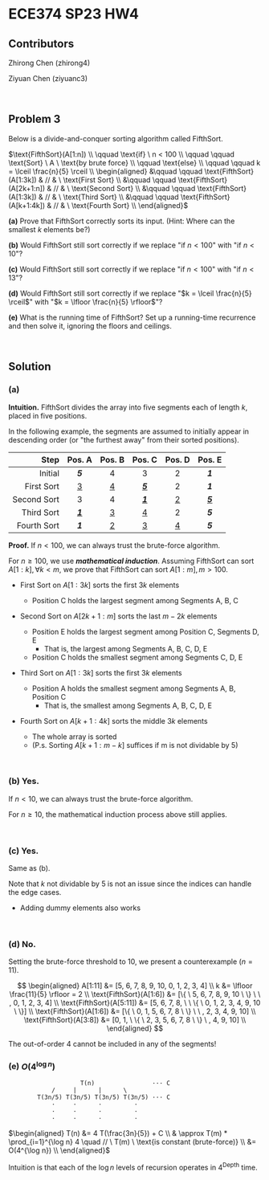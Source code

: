 # ECE374 SP23 HW4

## Contributors

Zhirong Chen (zhirong4)

Ziyuan Chen (ziyuanc3)

<br>

## Problem 3

Below is a divide-and-conquer sorting algorithm called $\text{FifthSort}$.

$\text{FifthSort}(A[1:n]) \\
\qquad \text{if} \ n < 100 \\
\qquad \qquad \text{Sort} \ A \ \text{by brute force} \\
\qquad \text{else} \\
\qquad \qquad k = \lceil \frac{n}{5} \rceil \\
\begin{aligned}
&\qquad \qquad \text{FifthSort}(A[1:3k]) & // & \ \text{First Sort} \\
&\qquad \qquad \text{FifthSort}(A[2k+1:n]) & // & \ \text{Second Sort} \\
&\qquad \qquad \text{FifthSort}(A[1:3k]) & // & \ \text{Third Sort} \\
&\qquad \qquad \text{FifthSort}(A[k+1:4k]) & // & \ \text{Fourth Sort} \\
\end{aligned}$

**(a)** Prove that $\text{FifthSort}$ correctly sorts its input. (Hint: Where can the smallest $k$ elements be?)

**(b)** Would $\text{FifthSort}$ still sort correctly if we replace "$\text{if} \ n < 100$" with "$\text{if} \ n < 10$"?

**(c)** Would $\text{FifthSort}$ still sort correctly if we replace "$\text{if} \ n < 100$" with "$\text{if} \ n < 13$"?

**(d)** Would $\text{FifthSort}$ still sort correctly if we replace "$k = \lceil \frac{n}{5} \rceil$" with "$k = \lfloor \frac{n}{5} \rfloor$"?

**(e)** What is the running time of $\text{FifthSort}$? Set up a running-time recurrence and then solve it, ignoring the floors and ceilings.

<br>

## Solution

### **(a)**

**Intuition.** $\text{FifthSort}$ divides the array into five segments each of length $k$, placed in five positions.

In the following example, the segments are assumed to initially appear in descending order (or "the furthest away" from their sorted positions).

| Step | Pos. A | Pos. B | Pos. C | Pos. D | Pos. E |
|-----:|:------:|:------:|:------:|:------:|:------:|
| Initial | ***5*** | 4 | 3 | 2 | ***1*** |
| First Sort  | <u>3</u> | <u>4</u> | <u>***5***</u> | 2 | ***1*** |
| Second Sort | 3 | 4 | <u>***1***</u> | <u>2</u> | <u>***5***</u> |
| Third Sort  | <u>***1***</u> | <u>3</u> | <u>4</u> | 2 | ***5*** |
| Fourth Sort | ***1*** | <u>2</u> | <u>3</u> | <u>4</u> | ***5*** |

**Proof.** If $n < 100$, we can always trust the brute-force algorithm.

For $n \ge 100$, we use ***mathematical induction***. Assuming $\text{FifthSort}$ can sort $A[1:k], \forall k < m$, we prove that $\text{FifthSort}$ can sort $A[1:m], m > 100$.

- First Sort on $A[1:3k]$ sorts the first $3k$ elements
  - Position C holds the largest segment among Segments A, B, C

- Second Sort on $A[2k+1:m]$ sorts the last $m - 2k$ elements
  - Position E holds the largest segment among Position C, Segments D, E
    - That is, the largest among Segments A, B, C, D, E
  - Position C holds the smallest segment among Segments C, D, E

- Third Sort on $A[1:3k]$ sorts the first $3k$ elements
  - Position A holds the smallest segment among Segments A, B, Position C
    - That is, the smallest among Segments A, B, C, D, E

- Fourth Sort on $A[k+1:4k]$ sorts the middle $3k$ elements
  - The whole array is sorted
  - (P.s. Sorting $A[k+1:m-k]$ suffices if m is not dividable by 5)

<br>

### **(b)** Yes.

If $n < 10$, we can always trust the brute-force algorithm.

For $n \ge 10$, the mathematical induction process above still applies.

<br>

### **(c)** Yes.

Same as (b).

Note that $k$ not dividable by 5 is not an issue since the indices can handle the edge cases.
- Adding dummy elements also works

<br>

### **(d)** No.

Setting the brute-force threshold to 10, we present a counterexample ($n = 11$).

$$ \begin{aligned}
A[1:11] &= [5, 6, 7, 8, 9, 10, 0, 1, 2, 3, 4] \\
k &= \lfloor \frac{11}{5} \rfloor = 2 \\
\text{FifthSort}(A[1:6]) &= [\{ \ 5, 6, 7, 8, 9, 10 \ \} \ \ , 0, 1, 2, 3, 4] \\
\text{FifthSort}(A[5:11]) &= [5, 6, 7, 8, \ \ \{ \ 0, 1, 2, 3, 4, 9, 10 \ \}] \\
\text{FifthSort}(A[1:6]) &= [\{ \ 0, 1, 5, 6, 7, 8 \ \} \ \ , 2, 3, 4, 9, 10] \\
\text{FifthSort}(A[3:8]) &= [0, 1, \ \{ \ 2, 3, 5, 6, 7, 8 \ \} \ , 4, 9, 10] \\
\end{aligned} $$

The out-of-order $4$ cannot be included in any of the segments!

### **(e)** $O(4^{\log n})$

```
                    T(n)                ··· C
            /     |      |      \
        T(3n/5) T(3n/5) T(3n/5) T(3n/5) ··· C
            ·     ·      ·         ·
            ·     ·      ·         ·
            ·     ·      ·         ·
```

$\begin{aligned}
T(n) &= 4 T(\frac{3n}{5}) + C \\
& \approx T(m) * \prod_{i=1}^{\log n} 4 \quad // \ T(m) \ \text{is constant (brute-force)} \\
&= O(4^{\log n}) \\
\end{aligned}$

Intuition is that each of the $\log n$ levels of recursion operates in $4^{\text{Depth}}$ time.
